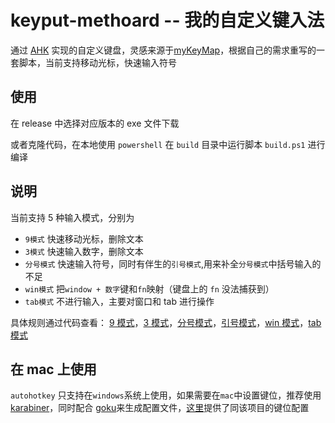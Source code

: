 # keyput-methoard -- 我的自定义键入法

通过 [AHK](https://www.autohotkey.com) 实现的自定义键盘，灵感来源于[myKeyMap](https://github.com/xianyukang/MyKeymap)，根据自己的需求重写的一套脚本，当前支持移动光标，快速输入符号

## 使用

在 release 中选择对应版本的 exe 文件下载

或者克隆代码，在本地使用 `powershell` 在 `build` 目录中运行脚本 `build.ps1` 进行编译

## 说明

当前支持 5 种输入模式，分别为

- `9模式` 快速移动光标，删除文本
- `3模式` 快速输入数字，删除文本
- `分号模式` 快速输入符号，同时有伴生的`引号模式`,用来补全`分号模式`中括号输入的不足
- `win模式` 把`window + 数字`键和`fn`映射（键盘上的 `fn` 没法捕获到）
- `tab模式` 不进行输入，主要对窗口和 tab 进行操作

具体规则通过代码查看： [9 模式](/src/modules/mode-9.ahk)，[3 模式](/src/modules/mode-3.ahk)，[分号模式](/src/modules/mode-semi.ahk)，[引号模式](/src/modules/mode-quote.ahk)，[win 模式](/src/modules/mode-win.ahk)，[tab 模式](/src/modules/mode-tab.ahk)

## 在 mac 上使用

`autohotkey` 只支持在`windows`系统上使用，如果需要在`mac`中设置键位，推荐使用[karabiner](https://karabiner-elements.pqrs.org/)，同时配合 [goku](https://github.com/yqrashawn/GokuRakuJoudo/tree/master)来生成配置文件，[这里](/mac)提供了同该项目的键位配置
